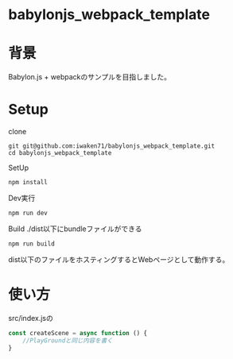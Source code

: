 # babylonjs_webpack_template
# 背景
Babylon.js + webpackのサンプルを目指しました。

# Setup

clone
``` 
git git@github.com:iwaken71/babylonjs_webpack_template.git
cd babylonjs_webpack_template
```

SetUp

```
npm install
```

Dev実行

```
npm run dev
```

Build
./dist以下にbundleファイルができる
```
npm run build
```

dist以下のファイルをホスティングするとWebページとして動作する。

# 使い方

src/index.jsの

```js
const createScene = async function () {
    //PlayGroundと同じ内容を書く
}
```
